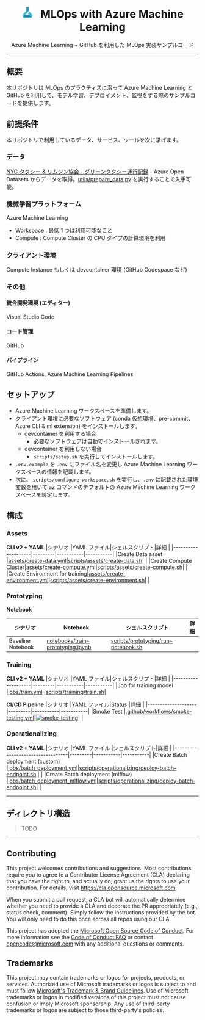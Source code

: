 <div align="center">
<h1>
<img width="30", src="./docs/images/azureml-icon.svg"> 
&nbsp;
MLOps with Azure Machine Learning
</h1>
Azure Machine Learning + GitHub を利用した MLOps 実装サンプルコード
</div>

---

## 概要
本リポジトリは MLOps のプラクティスに沿って Azure Machine Learning と GitHub を利用して、モデル学習、デプロイメント、監視をする際のサンプルコードを提供します。

## 前提条件
本リポジトリで利用しているデータ、サービス、ツールを次に挙げます。

### データ
[NYC タクシー & リムジン協会 - グリーンタクシー運行記録](https://learn.microsoft.com/ja-jp/azure/open-datasets/dataset-taxi-green?tabs=azureml-opendatasets)
    - Azure Open Datasets からデータを取得。[utils/prepare_data.py](utils/prepare_data.py) を実行することで入手可能。

### 機械学習プラットフォーム
Azure Machine Learning
- Workspace : 最低 1 つは利用可能なこと
- Compute : Compute Cluster の CPU タイプの計算環境を利用

### クライアント環境
Compute Instance もしくは devcontainer 環境 (GitHub Codespace など)

### その他
#### 統合開発環境 (エディター)
Visual Studio Code
#### コード管理
GitHub
#### パイプライン
GitHub Actions, Azure Machine Learning Pipelines



## セットアップ
- Azure Machine Learning ワークスペースを準備します。
- クライアント環境に必要なソフトウェア (conda 仮想環境、pre-commit、Azure CLI & ml extension) をインストールします。
    - devcontainer を利用する場合
      - 必要なソフトウェアは自動でインストールされます。
    - devcontainer を利用しない場合
      - `scripts/setup.sh` を実行してインストールします。
- `.env.example` を `.env` にファイル名を変更し Azure Machine Learning ワークスペースの情報を記載します。
- 次に、 `scripts/configure-workspace.sh` を実行し、`.env` に記載された環境変数を用いて az コマンドのデフォルトの Azure Machine Learning ワークスペースを設定します。


## 構成
### Assets
**CLI v2 + YAML**
|シナリオ              |YAML ファイル|シェルスクリプト|詳細        |
|--------------------|---------|-----------|-----------|
|Create Data asset   |[assets/create-data.yml](assets/create-data.yml)|[scripts/assets/create-data.sh](scripts/assets/create-data.sh)|           |
|Create Compute Cluster|[assets/create-compute.yml](assets/create-compute.yml)|[scripts/assets/create-compute.sh](scripts/assets/create-compute.sh)|           |
|Create Environment for training|[assets/create-environment.yml](assets/create-environment.yml)|[scripts/assets/create-environment.sh](scripts/assets/create-environment.sh)|           |

### Prototyping
**Notebook**

|シナリオ              |Notebook|シェルスクリプト|詳細        |
|--------------------|---------|-----------|-----------|
|Baseline Notebook   |[notebooks/train-prototyping.ipynb](notebooks/train-prototyping.ipynb)|[scripts/prototyping/run-notebook.sh](scripts/prototyping/run-notebook.sh)|           |


### Training
**CLI v2 + YAML**
|シナリオ              |YAML ファイル|シェルスクリプト|詳細        |
|--------------------|---------|-----------|-----------|
|Job for training model |[jobs/train.yml](jobs/train.yml)           |[scripts/training/train.sh](scripts/training/train.sh)|


**CI/CD Pipeline**
|シナリオ              |YAML ファイル|Status     |詳細        |
|--------------------|---------|-----------|-----------|
|Smoke Test          |[.github/workflows/smoke-testing.yml](.github/workflows/smoke-testing.yml)|[![smoke-testing](https://github.com/Azure/MLInsider-MLOps/actions/workflows/smoke-testing.yml/badge.svg)](https://github.com/Azure/MLInsider-MLOps/actions/workflows/smoke-testing.yml)|           |


### Operationalizing
**CLI v2 + YAML**
|シナリオ                            |YAML ファイル |シェルスクリプト|詳細        |
|----------------------------------|---------|-----------|-----------|
|Create Batch deployment (custom)  |[jobs/batch_deployment.yml](jobs/batch_deployment.yml)|[scripts/operationalizing/deploy-batch-endpoint.sh](scripts/operationalizing/deploy-batch-endpoint-custom.sh)           |           |
|Create Batch deployment (mlflow)  |[jobs/batch_deployment_mlflow.yml](jobs/batch_deployment_mlflow.yml)|[scripts/operationalizing/deploy-batch-endpoint.sh](scripts/operationalizing/deploy-online-endpoint-mlflow.sh)|           |

---
## ディレクトリ構造

>TODO

---

## Contributing

This project welcomes contributions and suggestions.  Most contributions require you to agree to a
Contributor License Agreement (CLA) declaring that you have the right to, and actually do, grant us
the rights to use your contribution. For details, visit https://cla.opensource.microsoft.com.

When you submit a pull request, a CLA bot will automatically determine whether you need to provide
a CLA and decorate the PR appropriately (e.g., status check, comment). Simply follow the instructions
provided by the bot. You will only need to do this once across all repos using our CLA.

This project has adopted the [Microsoft Open Source Code of Conduct](https://opensource.microsoft.com/codeofconduct/).
For more information see the [Code of Conduct FAQ](https://opensource.microsoft.com/codeofconduct/faq/) or
contact [opencode@microsoft.com](mailto:opencode@microsoft.com) with any additional questions or comments.

## Trademarks

This project may contain trademarks or logos for projects, products, or services. Authorized use of Microsoft
trademarks or logos is subject to and must follow
[Microsoft's Trademark & Brand Guidelines](https://www.microsoft.com/en-us/legal/intellectualproperty/trademarks/usage/general).
Use of Microsoft trademarks or logos in modified versions of this project must not cause confusion or imply Microsoft sponsorship.
Any use of third-party trademarks or logos are subject to those third-party's policies.
